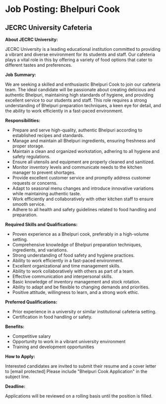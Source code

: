 # Job Posting: Bhelpuri Cook

## JECRC University Cafeteria

**About JECRC University:**

JECRC University is a leading educational institution committed to providing a vibrant and diverse environment for its students and staff. Our cafeteria plays a vital role in this by offering a variety of food options that cater to different tastes and preferences.

**Job Summary:**

We are seeking a skilled and enthusiastic Bhelpuri Cook to join our cafeteria team. The ideal candidate will be passionate about creating delicious and authentic Bhelpuri, maintaining high standards of hygiene, and providing excellent service to our students and staff. This role requires a strong understanding of Bhelpuri preparation techniques, a keen eye for detail, and the ability to work efficiently in a fast-paced environment.

**Responsibilities:**

*   Prepare and serve high-quality, authentic Bhelpuri according to established recipes and standards.
*   Manage and maintain all Bhelpuri ingredients, ensuring freshness and proper storage.
*   Maintain a clean and organized workstation, adhering to all hygiene and safety regulations.
*   Ensure all utensils and equipment are properly cleaned and sanitized.
*   Monitor inventory levels and communicate needs to the kitchen manager to prevent shortages.
*   Provide excellent customer service and promptly address customer requests or concerns.
*   Adapt to seasonal menu changes and introduce innovative variations while maintaining authentic taste.
*   Work efficiently and collaboratively with other kitchen staff to ensure smooth service.
*   Adhere to all health and safety guidelines related to food handling and preparation.

**Required Skills and Qualifications:**

*   Proven experience as a Bhelpuri cook, preferably in a high-volume setting.
*   Comprehensive knowledge of Bhelpuri preparation techniques, ingredients, and variations.
*   Strong understanding of food safety and hygiene practices.
*   Ability to work efficiently in a fast-paced environment.
*   Excellent organizational and time management skills.
*   Ability to work collaboratively with others as part of a team.
*   Effective communication and interpersonal skills.
*   Basic knowledge of inventory management and stock rotation.
*   Ability to adapt and be flexible to changing demands and priorities.
*   Positive attitude, willingness to learn, and a strong work ethic.

**Preferred Qualifications:**

*   Prior experience in a university or similar institutional cafeteria setting.
*   Certification in food handling or safety.

**Benefits:**

*   Competitive salary
*   Opportunity to work in a vibrant university environment
*   Training and development opportunities

**How to Apply:**

Interested candidates are invited to submit their resume and a cover letter to [email protected] Please include "Bhelpuri Cook Application" in the subject line.

**Deadline:**

Applications will be reviewed on a rolling basis until the position is filled.